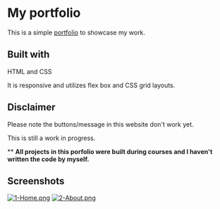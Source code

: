 
# My portfolio
This is a simple [portfolio](https://xenodochial-wiles-15c68b.netlify.app/) to showcase my work.


## Built with

HTML and CSS

It is responsive and utilizes flex box and CSS grid layouts.

## Disclaimer
Please note the buttons/message in this website don't work yet.

This is still a work in progress.

** **All projects in this porfolio were built during courses and I haven't written the code by myself.**

## Screenshots
[![1-Home.png](https://i.postimg.cc/02k8jhfZ/1-Home.png)](https://postimg.cc/8sY8nKxr)
[![2-About.png](https://i.postimg.cc/Bnt4cDRK/2-About.png)](https://postimg.cc/yDqM7J11)
